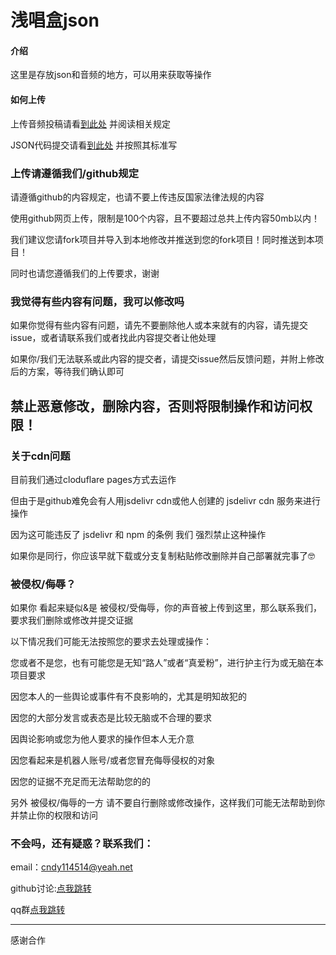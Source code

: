 # 浅唱盒json

#### 介绍
这里是存放json和音频的地方，可以用来获取等操作

#### 如何上传

上传音频投稿请看[到此处](https://github.com/Rickrollcc/QCH-JSON/tree/master/sound/) 并阅读相关规定

JSON代码提交请看[到此处](https://github.com/Rickrollcc/QCH-JSON/blob/master/json/) 并按照其标准写

### 上传请遵循我们/github规定

请遵循github的内容规定，也请不要上传违反国家法律法规的内容

使用github网页上传，限制是100个内容，且不要超过总共上传内容50mb以内！

我们建议您请fork项目并导入到本地修改并推送到您的fork项目！同时推送到本项目！

同时也请您遵循我们的上传要求，谢谢


### 我觉得有些内容有问题，我可以修改吗

如果你觉得有些内容有问题，请先不要删除他人或本来就有的内容，请先提交issue，或者请联系我们或者找此内容提交者让他处理

如果你/我们无法联系或此内容的提交者，请提交issue然后反馈问题，并附上修改后的方案，等待我们确认即可

## 禁止恶意修改，删除内容，否则将限制操作和访问权限！


### 关于cdn问题

目前我们通过cloduflare pages方式去运作

但由于是github难免会有人用jsdelivr cdn或他人创建的 jsdelivr cdn 服务来进行操作

因为这可能违反了 jsdelivr 和 npm 的条例 我们 强烈禁止这种操作

如果你是同行，你应该早就下载或分支复制粘贴修改删除并自己部署就完事了🤓


### 被侵权/侮辱？

如果你 看起来疑似&是 被侵权/受侮辱，你的声音被上传到这里，那么联系我们，要求我们删除或修改并提交证据

以下情况我们可能无法按照您的要求去处理或操作：

您或者不是您，也有可能您是无知“路人”或者“真爱粉”，进行护主行为或无脑在本项目要求

因您本人的一些舆论或事件有不良影响的，尤其是明知故犯的

因您的大部分发言或表态是比较无脑或不合理的要求

因舆论影响或您为他人要求的操作但本人无介意

因您看起来是机器人账号/或者您冒充侮辱侵权的对象

因您的证据不充足而无法帮助您的的

另外 被侵权/侮辱的一方 请不要自行删除或修改操作，这样我们可能无法帮助到你并禁止你的权限和访问


### 不会吗，还有疑惑？联系我们：

email：cndy114514@yeah.net

github讨论:[点我跳转](/Rickrollcc/QCH-JSON/discussions)

qq群[点我跳转](https://wbgx.pw/li/a/qqq.html)

----

感谢合作